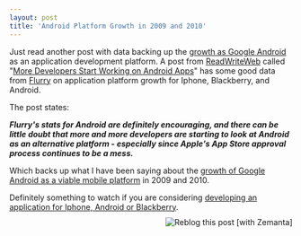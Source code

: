 ```yaml
---
layout: post
title: 'Android Platform Growth in 2009 and 2010'
---
```


</div>
Just read another post with data backing up the <a href="http://www.kinlane.com/?p=808">growth as Google Android</a> as an application development platform. A post from <a href="http://www.readwriteweb.com">ReadWriteWeb</a> called "<a href="http://www.readwriteweb.com/cgi-bin/mt/mt-tb.cgi/12405">More Developers Start Working on Android Apps</a>" has some good data from <a href="http://www.flurry.com/">Flurry</a> on application platform growth for Iphone, Blackberry, and Android.<p></p>
The post states:<p></p>
<strong><em>Flurry's stats for Android are definitely encouraging, and there can be little doubt that more and more developers are starting to look at Android as an alternative platform - especially since Apple's App Store approval process continues to be a mess.</em></strong><p></p>
Which backs up what I have been saying about the <a href="http://www.kinlane.com/?p=808">growth of Google Android as a viable mobile platform</a> in 2009 and 2010.<p></p>
Definitely something to watch if you are considering <a href="http://www.concentricsky.com/">developing an application for Iphone, Android or Blackberry</a>.
<div class="zemanta-pixie" style="margin-top: 10px; height: 15px;"><a class="zemanta-pixie-a" title="Reblog this post [with Zemanta]" href="http://reblog.zemanta.com/zemified/3a972411-e2ad-4dc6-8fa5-78e2030fc74f/"><img class="zemanta-pixie-img" style="border: medium none; float: right;" src="http://img.zemanta.com/reblog_e.png?x-id=3a972411-e2ad-4dc6-8fa5-78e2030fc74f" alt="Reblog this post [with Zemanta]" /></a><span class="zem-script more-related pretty-attribution"><script src="http://static.zemanta.com/readside/loader.js" type="text/javascript"></script></span></div>